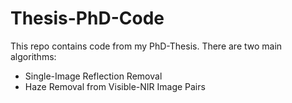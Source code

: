 # Thesis-PhD-Code

This repo contains code from my PhD-Thesis. There are two main algorithms:

- Single-Image Reflection Removal
- Haze Removal from Visible-NIR Image Pairs
